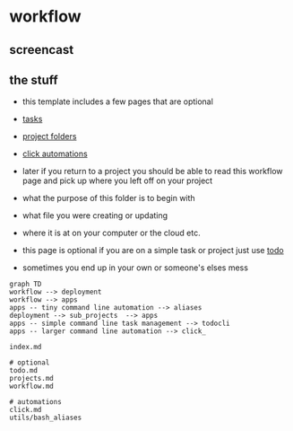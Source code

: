 # workflow

## screencast

## the stuff 

- this template includes a few pages that are optional
- [tasks](todo.md)
- [project folders](projects.md)
- [click automations](click.md)

- later if you return to a project you should be able to read this workflow page and pick up where you left off on your project
- what the purpose of this folder is to begin with
- what file you were creating or updating
- where it is at on your computer or the cloud etc.
- this page is optional if you are on a simple task or project just use [todo](todo.md)
- sometimes you end up in your own or someone's elses mess

```mermaid
graph TD
workflow --> deployment
workflow --> apps 
apps -- tiny command line automation --> aliases
deployment --> sub_projects  --> apps
apps -- simple command line task management --> todocli
apps -- larger command line automation --> click_
```

```text
index.md

# optional
todo.md
projects.md
workflow.md

# automations
click.md
utils/bash_aliases
```
